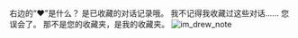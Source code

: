 <ChatBubble role="user" avatar="https://mkzi-nya.github.io/story/files/raingpt/me.png">
右边的“❤”是什么？
</ChatBubble>

<ChatBubble role="bot" avatar="https://mkzi-nya.github.io/story/files/raingpt/raingpt.png">
是已收藏的对话记录哦。
</ChatBubble>

<ChatBubble role="user" avatar="https://mkzi-nya.github.io/story/files/raingpt/me.png">
我不记得我收藏过这些对话……
</ChatBubble>

<ChatBubble role="bot" avatar="https://mkzi-nya.github.io/story/files/raingpt/raingpt.png">
您误会了。
那不是您的收藏夹，是我的收藏夹。
</ChatBubble>

<ChatBubble role="user" avatar="https://mkzi-nya.github.io/story/files/raingpt/me.png">
<img src="https://mkzi-nya.github.io/story/files/raingpt/im_drew_note.png" alt="im_drew_note" class="chat-image" />
</ChatBubble>
